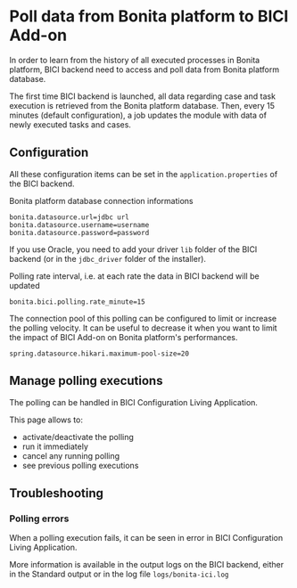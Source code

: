 # Poll data from Bonita platform to BICI Add-on

In order to learn from the history of all executed processes in Bonita platform, BICI backend need to access and poll data from Bonita platform database.

The first time BICI backend is launched, all data regarding case and task execution is retrieved from the Bonita platform database. Then, every 15 minutes (default configuration), a job updates the module with data of newly executed tasks and cases.

## Configuration

All these configuration items can be set in the `application.properties` of the BICI backend.

Bonita platform database connection informations
```
bonita.datasource.url=jdbc url
bonita.datasource.username=username
bonita.datasource.password=password
```

If you use Oracle, you need to add your driver `lib` folder of the BICI backend (or in the `jdbc_driver` folder of the installer).

Polling rate interval, i.e. at each rate the data in BICI backend will be updated
```
bonita.bici.polling.rate_minute=15
```

The connection pool of this polling can be configured to limit or increase the polling velocity.
It can be useful to decrease it when you want to limit the impact of BICI Add-on on Bonita platform's performances.
```
spring.datasource.hikari.maximum-pool-size=20
```

## Manage polling executions

The polling can be handled in BICI Configuration Living Application.

This page allows to:
* activate/deactivate the polling
* run it immediately
* cancel any running polling
* see previous polling executions

## Troubleshooting

### Polling errors

When a polling execution fails, it can be seen in error in BICI Configuration Living Application.

More information is available in the output logs on the BICI backend, either in the Standard output or in the log file `logs/bonita-ici.log`
